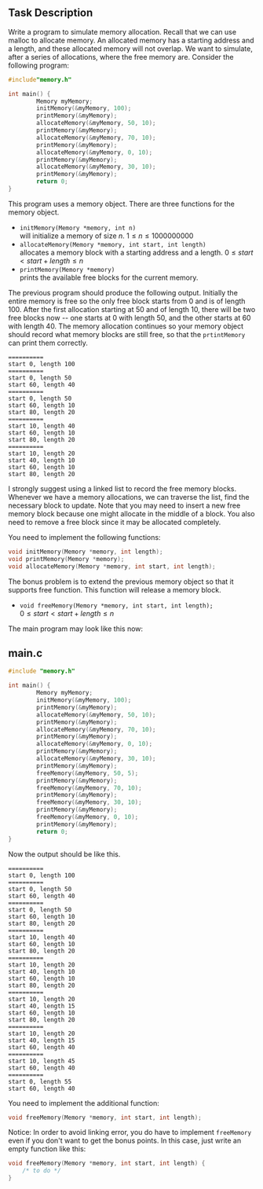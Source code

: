 ## Task Description ##

Write a program to simulate memory allocation. Recall that we can use malloc to allocate memory. An allocated memory has a starting address and a length, and these allocated memory will not overlap. We want to simulate, after a series of allocations, where the free memory are. Consider the following program:

```c
#include"memory.h"

int main() {
        Memory myMemory;
        initMemory(&myMemory, 100);
        printMemory(&myMemory);
        allocateMemory(&myMemory, 50, 10);
        printMemory(&myMemory);
        allocateMemory(&myMemory, 70, 10);
        printMemory(&myMemory);
        allocateMemory(&myMemory, 0, 10);
        printMemory(&myMemory);
        allocateMemory(&myMemory, 30, 10);
        printMemory(&myMemory);
        return 0;
}
```

This program uses a memory object. There are three functions for the memory object.

* `initMemory(Memory *memory, int n)`  
 will initialize a memory of size $n$. $1 \le n \le 1000000000$
* `allocateMemory(Memory *memory, int start, int length)`  
 allocates a memory block with a starting address and a length. $0 \le start < start + length \le n$
* `printMemory(Memory *memory)`  
 prints the available free blocks for the current memory.

The previous program should produce the following output. Initially the entire memory is free so the only free block starts from 0 and is of length 100. After the first allocation starting at 50 and of length 10, there will be two free blocks now -- one starts at 0 with length 50, and the other starts at 60 with length 40. The memory allocation continues so your memory object should record what memory blocks are still free, so that the `prtintMemory` can print them correctly.

```
==========
start 0, length 100
==========
start 0, length 50
start 60, length 40
==========
start 0, length 50
start 60, length 10
start 80, length 20
==========
start 10, length 40
start 60, length 10
start 80, length 20
==========
start 10, length 20
start 40, length 10
start 60, length 10
start 80, length 20
```

I strongly suggest using a linked list to record the free memory blocks. Whenever we have a memory allocations, we can traverse the list, find the necessary block to update. Note that you may need to insert a new free memory block because one might allocate in the middle of a block. You also need to remove a free block since it may be allocated completely.

You need to implement the following functions:

```c
void initMemory(Memory *memory, int length);
void printMemory(Memory *memory);
void allocateMemory(Memory *memory, int start, int length);
```

The bonus problem is to extend the previous memory object so that it supports free function. This function will release a memory block.

* `void freeMemory(Memory *memory, int start, int length);`  
$0 \le start < start + length \le n$

The main program may look like this now:

## main.c ##
```c
#include "memory.h"

int main() {
        Memory myMemory;
        initMemory(&myMemory, 100);
        printMemory(&myMemory);
        allocateMemory(&myMemory, 50, 10);
        printMemory(&myMemory);
        allocateMemory(&myMemory, 70, 10);
        printMemory(&myMemory);
        allocateMemory(&myMemory, 0, 10);
        printMemory(&myMemory);
        allocateMemory(&myMemory, 30, 10);
        printMemory(&myMemory);
        freeMemory(&myMemory, 50, 5);
        printMemory(&myMemory);
        freeMemory(&myMemory, 70, 10);
        printMemory(&myMemory);
        freeMemory(&myMemory, 30, 10);
        printMemory(&myMemory);
        freeMemory(&myMemory, 0, 10);
        printMemory(&myMemory);
        return 0;
}
```

Now the output should be like this.

```
==========
start 0, length 100
==========
start 0, length 50
start 60, length 40
==========
start 0, length 50
start 60, length 10
start 80, length 20
==========
start 10, length 40
start 60, length 10
start 80, length 20
==========
start 10, length 20
start 40, length 10
start 60, length 10
start 80, length 20
==========
start 10, length 20
start 40, length 15
start 60, length 10
start 80, length 20
==========
start 10, length 20
start 40, length 15
start 60, length 40
==========
start 10, length 45
start 60, length 40
==========
start 0, length 55
start 60, length 40
```


You need to implement the additional function:

```c
void freeMemory(Memory *memory, int start, int length);
```

Notice: In order to avoid linking error, you do have to implement `freeMemory` even if you don't want to get the bonus points. In this case, just write an empty function like this:

```c
void freeMemory(Memory *memory, int start, int length) {
    /* to do */
}
```
